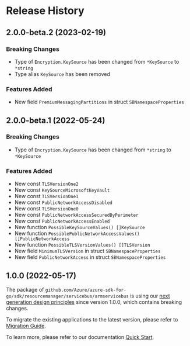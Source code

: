# Release History

## 2.0.0-beta.2 (2023-02-19)
### Breaking Changes

- Type of `Encryption.KeySource` has been changed from `*KeySource` to `*string`
- Type alias `KeySource` has been removed

### Features Added

- New field `PremiumMessagingPartitions` in struct `SBNamespaceProperties`


## 2.0.0-beta.1 (2022-05-24)
### Breaking Changes

- Type of `Encryption.KeySource` has been changed from `*string` to `*KeySource`

### Features Added

- New const `TLSVersionOne2`
- New const `KeySourceMicrosoftKeyVault`
- New const `TLSVersionOne1`
- New const `PublicNetworkAccessDisabled`
- New const `TLSVersionOne0`
- New const `PublicNetworkAccessSecuredByPerimeter`
- New const `PublicNetworkAccessEnabled`
- New function `PossibleKeySourceValues() []KeySource`
- New function `PossiblePublicNetworkAccessValues() []PublicNetworkAccess`
- New function `PossibleTLSVersionValues() []TLSVersion`
- New field `MinimumTLSVersion` in struct `SBNamespaceProperties`
- New field `PublicNetworkAccess` in struct `SBNamespaceProperties`


## 1.0.0 (2022-05-17)

The package of `github.com/Azure/azure-sdk-for-go/sdk/resourcemanager/servicebus/armservicebus` is using our [next generation design principles](https://azure.github.io/azure-sdk/general_introduction.html) since version 1.0.0, which contains breaking changes.

To migrate the existing applications to the latest version, please refer to [Migration Guide](https://aka.ms/azsdk/go/mgmt/migration).

To learn more, please refer to our documentation [Quick Start](https://aka.ms/azsdk/go/mgmt).